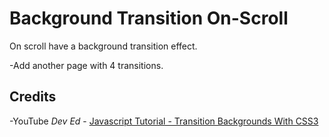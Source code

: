 # Background Transition On-Scroll

On scroll have a background transition effect.

-Add another page with 4 transitions.

## Credits

-YouTube _Dev Ed_ - [Javascript Tutorial - Transition Backgrounds With CSS3](https://youtu.be/z_vvY7YX3so)
